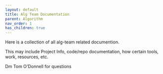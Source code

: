 ```yaml
---
layout: default
title: Alg Team Documentation
parent: Algorithm
nav_order: 1
has_children: true
---
```


Here is a collection of all alg-team related documention.

This may include Project Info, code/repo documentation, how certain tools, work, resources, etc.

Dm Tom O'Donnell for questions
